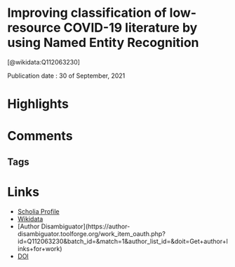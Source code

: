 
Improving classification of low-resource COVID-19 literature by using Named Entity Recognition
==============================================================================================
  
  [@wikidata:Q112063230]  
  
Publication date : 30 of September, 2021  

# Highlights

# Comments

## Tags

# Links
  
 * [Scholia Profile](https://scholia.toolforge.org/work/Q112063230)  
 * [Wikidata](https://www.wikidata.org/wiki/Q112063230)  
 * [Author Disambiguator](https://author-
disambiguator.toolforge.org/work_item_oauth.php?id=Q112063230&batch_id=&match=1&author_list_id=&doit=Get+author+links+for+work)  
 * [DOI](https://doi.org/10.5808/GI.21018)  
